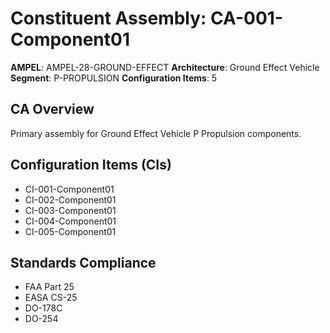# Constituent Assembly: CA-001-Component01

**AMPEL**: AMPEL-28-GROUND-EFFECT
**Architecture**: Ground Effect Vehicle
**Segment**: P-PROPULSION
**Configuration Items**: 5

## CA Overview
Primary assembly for Ground Effect Vehicle P Propulsion components.

## Configuration Items (CIs)
- CI-001-Component01
- CI-002-Component01
- CI-003-Component01
- CI-004-Component01
- CI-005-Component01

## Standards Compliance
- FAA Part 25
- EASA CS-25
- DO-178C
- DO-254
